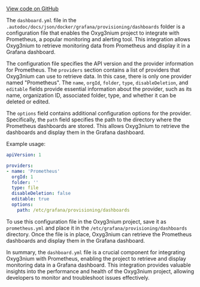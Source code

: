 [View code on GitHub](https://github.com/alephium/alephium/.autodoc/docs/json/docker/grafana/provisioning/dashboards)

The `dashboard.yml` file in the `.autodoc/docs/json/docker/grafana/provisioning/dashboards` folder is a configuration file that enables the Oxyg3nium project to integrate with Prometheus, a popular monitoring and alerting tool. This integration allows Oxyg3nium to retrieve monitoring data from Prometheus and display it in a Grafana dashboard.

The configuration file specifies the API version and the provider information for Prometheus. The `providers` section contains a list of providers that Oxyg3nium can use to retrieve data. In this case, there is only one provider named "Prometheus". The `name`, `orgId`, `folder`, `type`, `disableDeletion`, and `editable` fields provide essential information about the provider, such as its name, organization ID, associated folder, type, and whether it can be deleted or edited.

The `options` field contains additional configuration options for the provider. Specifically, the `path` field specifies the path to the directory where the Prometheus dashboards are stored. This allows Oxyg3nium to retrieve the dashboards and display them in the Grafana dashboard.

Example usage:

```yaml
apiVersion: 1

providers:
- name: 'Prometheus'
  orgId: 1
  folder: ''
  type: file
  disableDeletion: false
  editable: true
  options:
    path: /etc/grafana/provisioning/dashboards
```

To use this configuration file in the Oxyg3nium project, save it as `prometheus.yml` and place it in the `/etc/grafana/provisioning/dashboards` directory. Once the file is in place, Oxyg3nium can retrieve the Prometheus dashboards and display them in the Grafana dashboard.

In summary, the `dashboard.yml` file is a crucial component for integrating Oxyg3nium with Prometheus, enabling the project to retrieve and display monitoring data in a Grafana dashboard. This integration provides valuable insights into the performance and health of the Oxyg3nium project, allowing developers to monitor and troubleshoot issues effectively.
